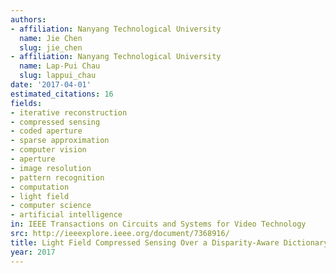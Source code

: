 ```yaml
---
authors:
- affiliation: Nanyang Technological University
  name: Jie Chen
  slug: jie_chen
- affiliation: Nanyang Technological University
  name: Lap-Pui Chau
  slug: lappui_chau
date: '2017-04-01'
estimated_citations: 16
fields:
- iterative reconstruction
- compressed sensing
- coded aperture
- sparse approximation
- computer vision
- aperture
- image resolution
- pattern recognition
- computation
- light field
- computer science
- artificial intelligence
in: IEEE Transactions on Circuits and Systems for Video Technology
src: http://ieeexplore.ieee.org/document/7368916/
title: Light Field Compressed Sensing Over a Disparity-Aware Dictionary
year: 2017
---
```

